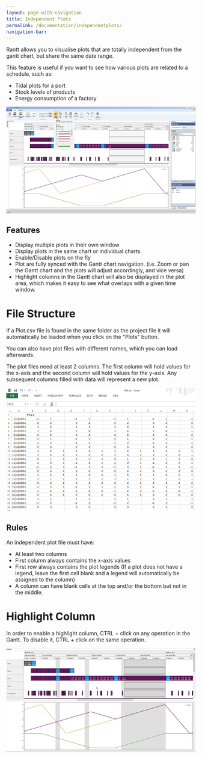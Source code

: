 ```yaml
---
layout: page-with-navigation
title: Independent Plots
permalink: /documentation/independentplots/
navigation-bar:
---
```


Rantt allows you to visualise plots that are totally independent from the gantt chart, but share the same date range.

This feature is useful if you want to see how various plots are related to a schedule, such as:

- Tidal plots for a port
- Stock levels of products
- Energy consumption of a factory

![Plots](img/Plots.png)

Features
--------

- Display multiple plots in their own window
- Display plots in the same chart or individual charts.
- Enable/Disable plots on the fly
- Plot are fully synced with the Gantt chart navigation. (i.e. Zoom or pan the Gantt chart and the plots will adjust accordingly, and vice versa)
- Highlight columns in the Gantt chart will also be displayed in the plot area, which makes it easy to see what overlaps with a given time window.


File Structure
==============

If a Plot.csv file is found in the same folder as the project file it will automatically be loaded when you click on the "Plots" button.

You can also have plot files with different names, which you can load afterwards.

The plot files need at least 2 columns. The first column will hold values for the x-axis and the second column will hold values for the y-axis. Any subsequent columns filled with data will represent a new plot.

![Plot File](img/PlotFile.png)

Rules
------

An independent plot file must have:

- At least two columns
- First column always contains the x-axis values
- First row always contains the plot legends (If a plot does not have a legend, leave the first cell blank and a legend will automatically be assigned to the column)
- A column can have blank cells at the top and/or the bottom but not in the middle.


Highlight Column
==================

In order to enable a highlight column, CTRL + click on any operation in the Gantt. To disable it, CTRL + click on the same operation.

![Column Highlights](img/HighlightColumns.png)


